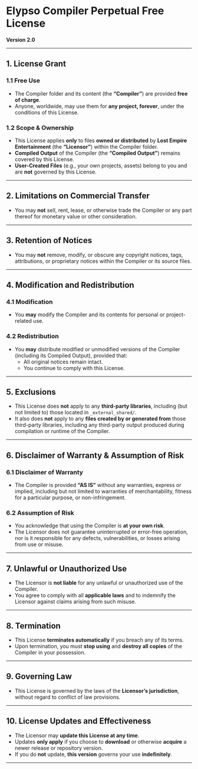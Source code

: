 # Elypso Compiler Perpetual Free License  

**Version 2.0**  

---  

## 1. License Grant  

### 1.1 Free Use  
- The Compiler folder and its content (the **“Compiler”**) are provided **free of charge**.  
- Anyone, worldwide, may use them for **any project, forever**, under the conditions of this License.  

### 1.2 Scope & Ownership  
- This License applies **only** to files **owned or distributed** by **Lost Empire Entertainment** (the **“Licensor”**) within the Compiler folder.  
- **Compiled Output** of the Compiler (the **“Compiled Output”**) remains covered by this License.  
- **User-Created Files** (e.g., your own projects, assets) belong to you and are **not** governed by this License.  

---  

## 2. Limitations on Commercial Transfer  
- You may **not** sell, rent, lease, or otherwise trade the Compiler or any part thereof for monetary value or other consideration.  

---  

## 3. Retention of Notices  
- You may **not** remove, modify, or obscure any copyright notices, tags, attributions, or proprietary notices within the Compiler or its source files.  

---  

## 4. Modification and Redistribution  

### 4.1 Modification  
- You **may** modify the Compiler and its contents for personal or project-related use.  

### 4.2 Redistribution  
- You **may** distribute modified or unmodified versions of the Compiler (including its Compiled Output), provided that:  
  - All original notices remain intact.  
  - You continue to comply with this License.  

---  

## 5. Exclusions  
- This License does **not** apply to any **third-party libraries**, including (but not limited to) those located in `_external_shared/`.  
- It also does **not** apply to any **files created by or generated from** those third-party libraries, including any third-party output produced during compilation or runtime of the Compiler.  

---  

## 6. Disclaimer of Warranty & Assumption of Risk  

### 6.1 Disclaimer of Warranty  
- The Compiler is provided **“AS IS”** without any warranties, express or implied, including but not limited to warranties of merchantability, fitness for a particular purpose, or non-infringement.  

### 6.2 Assumption of Risk  
- You acknowledge that using the Compiler is **at your own risk**.  
- The Licensor does not guarantee uninterrupted or error-free operation, nor is it responsible for any defects, vulnerabilities, or losses arising from use or misuse.  

---  

## 7. Unlawful or Unauthorized Use  
- The Licensor is **not liable** for any unlawful or unauthorized use of the Compiler.  
- You agree to comply with all **applicable laws** and to indemnify the Licensor against claims arising from such misuse.  

---  

## 8. Termination  
- This License **terminates automatically** if you breach any of its terms.  
- Upon termination, you must **stop using** and **destroy all copies** of the Compiler in your possession.  

---  

## 9. Governing Law  
- This License is governed by the laws of the **Licensor’s jurisdiction**, without regard to conflict of law provisions.  

---  

## 10. License Updates and Effectiveness  
- The Licensor may **update this License at any time**.  
- Updates **only apply** if you choose to **download** or otherwise **acquire** a newer release or repository version.  
- If you do **not** update, **this version** governs your use **indefinitely**.  

---
